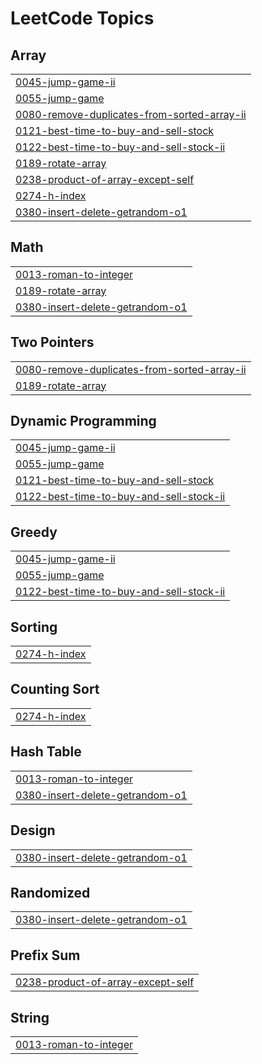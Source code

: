 

<!---LeetCode Topics Start-->
# LeetCode Topics
## Array
|  |
| ------- |
| [0045-jump-game-ii](https://github.com/aastha-0711/DSA/tree/master/0045-jump-game-ii) |
| [0055-jump-game](https://github.com/aastha-0711/DSA/tree/master/0055-jump-game) |
| [0080-remove-duplicates-from-sorted-array-ii](https://github.com/aastha-0711/DSA/tree/master/0080-remove-duplicates-from-sorted-array-ii) |
| [0121-best-time-to-buy-and-sell-stock](https://github.com/aastha-0711/DSA/tree/master/0121-best-time-to-buy-and-sell-stock) |
| [0122-best-time-to-buy-and-sell-stock-ii](https://github.com/aastha-0711/DSA/tree/master/0122-best-time-to-buy-and-sell-stock-ii) |
| [0189-rotate-array](https://github.com/aastha-0711/DSA/tree/master/0189-rotate-array) |
| [0238-product-of-array-except-self](https://github.com/aastha-0711/DSA/tree/master/0238-product-of-array-except-self) |
| [0274-h-index](https://github.com/aastha-0711/DSA/tree/master/0274-h-index) |
| [0380-insert-delete-getrandom-o1](https://github.com/aastha-0711/DSA/tree/master/0380-insert-delete-getrandom-o1) |
## Math
|  |
| ------- |
| [0013-roman-to-integer](https://github.com/aastha-0711/DSA/tree/master/0013-roman-to-integer) |
| [0189-rotate-array](https://github.com/aastha-0711/DSA/tree/master/0189-rotate-array) |
| [0380-insert-delete-getrandom-o1](https://github.com/aastha-0711/DSA/tree/master/0380-insert-delete-getrandom-o1) |
## Two Pointers
|  |
| ------- |
| [0080-remove-duplicates-from-sorted-array-ii](https://github.com/aastha-0711/DSA/tree/master/0080-remove-duplicates-from-sorted-array-ii) |
| [0189-rotate-array](https://github.com/aastha-0711/DSA/tree/master/0189-rotate-array) |
## Dynamic Programming
|  |
| ------- |
| [0045-jump-game-ii](https://github.com/aastha-0711/DSA/tree/master/0045-jump-game-ii) |
| [0055-jump-game](https://github.com/aastha-0711/DSA/tree/master/0055-jump-game) |
| [0121-best-time-to-buy-and-sell-stock](https://github.com/aastha-0711/DSA/tree/master/0121-best-time-to-buy-and-sell-stock) |
| [0122-best-time-to-buy-and-sell-stock-ii](https://github.com/aastha-0711/DSA/tree/master/0122-best-time-to-buy-and-sell-stock-ii) |
## Greedy
|  |
| ------- |
| [0045-jump-game-ii](https://github.com/aastha-0711/DSA/tree/master/0045-jump-game-ii) |
| [0055-jump-game](https://github.com/aastha-0711/DSA/tree/master/0055-jump-game) |
| [0122-best-time-to-buy-and-sell-stock-ii](https://github.com/aastha-0711/DSA/tree/master/0122-best-time-to-buy-and-sell-stock-ii) |
## Sorting
|  |
| ------- |
| [0274-h-index](https://github.com/aastha-0711/DSA/tree/master/0274-h-index) |
## Counting Sort
|  |
| ------- |
| [0274-h-index](https://github.com/aastha-0711/DSA/tree/master/0274-h-index) |
## Hash Table
|  |
| ------- |
| [0013-roman-to-integer](https://github.com/aastha-0711/DSA/tree/master/0013-roman-to-integer) |
| [0380-insert-delete-getrandom-o1](https://github.com/aastha-0711/DSA/tree/master/0380-insert-delete-getrandom-o1) |
## Design
|  |
| ------- |
| [0380-insert-delete-getrandom-o1](https://github.com/aastha-0711/DSA/tree/master/0380-insert-delete-getrandom-o1) |
## Randomized
|  |
| ------- |
| [0380-insert-delete-getrandom-o1](https://github.com/aastha-0711/DSA/tree/master/0380-insert-delete-getrandom-o1) |
## Prefix Sum
|  |
| ------- |
| [0238-product-of-array-except-self](https://github.com/aastha-0711/DSA/tree/master/0238-product-of-array-except-self) |
## String
|  |
| ------- |
| [0013-roman-to-integer](https://github.com/aastha-0711/DSA/tree/master/0013-roman-to-integer) |
<!---LeetCode Topics End-->